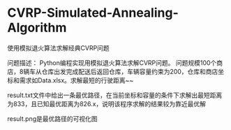 # CVRP-Simulated-Annealing-Algorithm
使用模拟退火算法求解经典CVRP问题

问题描述：
Python编程实现用模拟退火算法求解CVRP问题。
问题规模100个商店，8辆车从仓库出发完成配送后返回仓库，车辆容量约束为200，仓库和商店坐标和需求如Data.xlsx。求解最短的行驶距离~~

result.txt文件中给出一条最优路径，在当前坐标和容量的条件下求解出最短距离为833，且已知最优距离为826.x，说明该程序求解的结果较为靠近最优解

result.png是最优路径的可视化图
